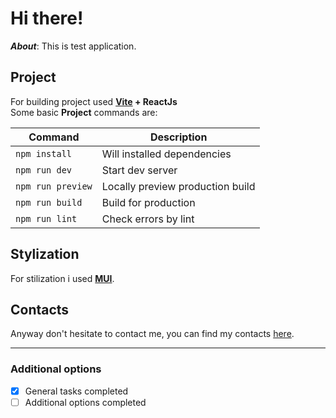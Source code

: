 # Hi there!

**_About_**: This is test application.

## Project

For building project used **[Vite](https://vitejs.dev/) + ReactJs**\
Some basic **Project** commands are:

| Command           | Description                      |
| ----------------- | -------------------------------- |
| `npm install `    | Will installed dependencies      |
| `npm run dev`     | Start dev server                 |
| `npm run preview` | Locally preview production build |
| `npm run build`   | Build for production             |
| `npm run lint `   | Check errors by lint             |

## Stylization

For stilization i used **[MUI](https://mui.com/)**.

## Contacts

Anyway don't hesitate to contact me, you can find my contacts [here](https://github.com/Vokoloven).

---

### Additional options

-   [x] General tasks completed
-   [ ] Additional options completed
